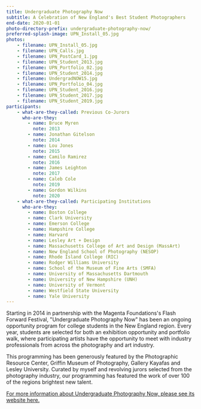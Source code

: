 ```yaml
---
title: Undergraduate Photography Now
subtitle: A Celebration of New England's Best Student Photographers
end-date: 2020-01-01
photo-directory-prefix: undergraduate-photography-now/
preferred-splash-image: UPN_Install_05.jpg
photos:
    - filename: UPN_Install_05.jpg
    - filename: UPN_Calls.jpg
    - filename: UPN_PostCard_1.jpg
    - filename: UPN_Student_2013.jpg
    - filename: UPN_Portfolio_02.jpg
    - filename: UPN_Student_2014.jpg
    - filename: UndergradNOW15.jpg
    - filename: UPN_Portfolio_04.jpg
    - filename: UPN_Student_2016.jpg
    - filename: UPN_Student_2017.jpg
    - filename: UPN_Student_2019.jpg
participants:
    - what-are-they-called: Previous Co-Jurors
      who-are-they:
        - name: Bruce Myren
          note: 2013
        - name: Jonathan Gitelson
          note: 2014
        - name: Lou Jones
          note: 2015
        - name: Camilo Ramirez
          note: 2016
        - name: James Leighton
          note: 2017
        - name: Caleb Cole
          note: 2019
        - name: Gordon Wilkins
          note: 2020
    - what-are-they-called: Participating Institutions
      who-are-they:
        - name: Boston College
        - name: Clark University
        - name: Emerson College
        - name: Hampshire College
        - name: Harvard
        - name: Lesley Art + Design
        - name: Massachusetts College of Art and Design (MassArt)
        - name: New England School of Photography (NESOP)
        - name: Rhode Island College (RIC)
        - name: Rodger Williams University
        - name: School of the Museum of Fine Arts (SMFA)
        - name: University of Massachusetts Dartmouth
        - name: University of New Hampshire (UNH)
        - name: University of Vermont
        - name: Westfield State University
        - name: Yale University
---
```


Starting in 2014 in partnership with the Magenta Foundations's Flash Forward Festival, "Undergraduate Photography Now" has been an ongoing opportunity program for college students in the New England region. Every year, students are selected for both an exhibition opportunity and portfolio walk, where participating artists have the opportunity to meet with industry professionals from across the photography and art industry.

This programming has been generously featured by the Photographic Resource Center, Griffin Museum of Photography, Gallery Kayafas and Lesley University. Curated by myself and revolving jurors selected from the photography industry, our programming has featured the work of over 100 of the regions brightest new talent. 

[For more information about Undergraduate Photography Now, please see its website here.](https://www.undergradphotographynow.com/)
